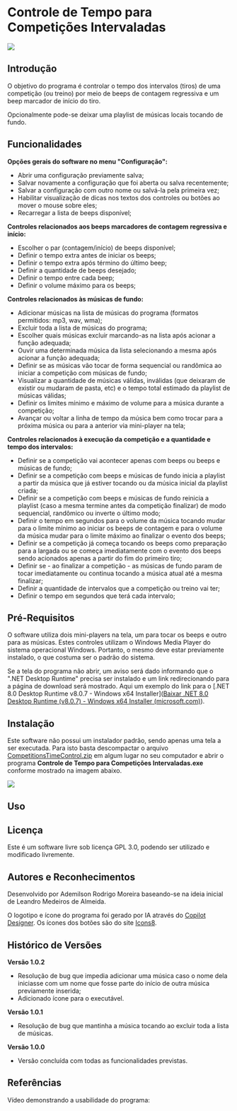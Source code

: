 # Controle de Tempo para Competições Intervaladas
<img src="/Icons and Images/ProgramLogo.png">

## Introdução

O objetivo do programa é controlar o tempo dos intervalos (tiros) de uma competição (ou treino) por meio de beeps de contagem regressiva e um beep marcador de início do tiro.

Opcionalmente pode-se deixar uma playlist de músicas locais tocando de fundo.

## Funcionalidades

**Opções gerais do software no menu "Configuração":**
- Abrir uma configuração previamente salva;
- Salvar novamente a configuração que foi aberta ou salva recentemente;
- Salvar a configuração com outro nome ou salvá-la pela primeira vez;
- Habilitar visualização de dicas nos textos dos controles ou botões ao mover o mouse sobre eles;
- Recarregar a lista de beeps disponível;

**Controles relacionados aos beeps marcadores de contagem regressiva e início:**
- Escolher o par (contagem/início) de beeps disponível;
- Definir o tempo extra antes de iniciar os beeps;
- Definir o tempo extra após término do último beep;
- Definir a quantidade de beeps desejado;
- Definir o tempo entre cada beep;
- Definir o volume máximo para os beeps;

**Controles relacionados às músicas de fundo:**
- Adicionar músicas na lista de músicas do programa (formatos permitidos: mp3, wav, wma);
- Excluir toda a lista de músicas do programa;
- Escolher quais músicas excluir marcando-as na lista após acionar a função adequada;
- Ouvir uma determinada música da lista selecionando a mesma após acionar a função adequada;
- Definir se as músicas vão tocar de forma sequencial ou randômica ao iniciar a competição com músicas de fundo;
- Visualizar a quantidade de músicas válidas, inválidas (que deixaram de existir ou mudaram de pasta, etc) e o tempo total estimado da playlist de músicas válidas;
- Definir os limites mínimo e máximo de volume para a música durante a competição;
- Avançar ou voltar a linha de tempo da música bem como trocar para a próxima música ou para a anterior via mini-player na tela;

**Controles relacionados à execução da competição e a quantidade e tempo dos intervalos:**
- Definir se a competição vai acontecer apenas com beeps ou beeps e músicas de fundo;
- Definir se a competição com beeps e músicas de fundo inicia a playlist a partir da música que já estiver tocando ou da música inicial da playlist criada;
- Definir se a competição com beeps e músicas de fundo reinicia a playlist (caso a mesma termine antes da competição finalizar) de modo sequencial, randômico ou inverte o último modo;
- Definir o tempo em segundos para o volume da música tocando mudar para o limite mínimo ao iniciar os beeps de contagem e para o volume da música mudar para o limite máximo ao finalizar o evento dos beeps;
- Definir se a competição já começa tocando os beeps como preparação para a largada ou se começa imediatamente com o evento dos beeps sendo acionados apenas a partir do fim do primeiro tiro;
- Definir se - ao finalizar a competição - as músicas de fundo param de tocar imediatamente ou continua tocando a música atual até a mesma finalizar;
- Definir a quantidade de intervalos que a competição ou treino vai ter;
- Definir o tempo em segundos que terá cada intervalo;

## Pré-Requisitos

O software utiliza dois mini-players na tela, um para tocar os beeps e outro para as músicas. Estes controles utilizam o Windows Media Player do sistema operacional Windows. Portanto, o mesmo deve estar previamente instalado, o que costuma ser o padrão do sistema.

Se a tela do programa não abrir, um aviso será dado informando que o ".NET Desktop Runtime" precisa ser instalado e um link redirecionando para a página de download será mostrado. Aqui um exemplo do link para o [.NET 8.0 Desktop Runtime v8.0.7 - Windows x64 Installer]([Baixar .NET 8.0 Desktop Runtime (v8.0.7) - Windows x64 Installer (microsoft.com)](https://dotnet.microsoft.com/pt-br/download/dotnet/thank-you/runtime-desktop-8.0.7-windows-x64-installer?cid=getdotnetcore)).

## Instalação

Este software não possui um instalador padrão, sendo apenas uma tela a ser executada. Para isto basta descompactar o arquivo [CompetitionsTimeControl.zip](/Download) em algum lugar no seu computador e abrir o programa **Controle de Tempo para Competições Intervaladas.exe** conforme mostrado na imagem abaixo.

<img src="/Icons and Images/ProgramInFolder.png">

## Uso

## Licença

Este é um software livre sob licença GPL 3.0, podendo ser utilizado e modificado livremente.

## Autores e Reconhecimentos

Desenvolvido por Ademilson Rodrigo Moreira baseando-se na ideia inicial de Leandro Medeiros de Almeida.

O logotipo e ícone do programa foi gerado por IA através do [Copilot Designer](https://copilot.microsoft.com/images/create).
Os ícones dos botões são do site [Icons8](https://icons8.com/icon/set/forms-audio/fluency).

## Histórico de Versões

**Versão 1.0.2**
- Resolução de bug que impedia adicionar uma música caso o nome dela iniciasse com um nome que fosse parte do início de outra música previamente inserida;
- Adicionado ícone para o executável.

**Versão 1.0.1**
- Resolução de bug que mantinha a música tocando ao excluir toda a lista de músicas.

**Versão 1.0.0**
- Versão concluída com todas as funcionalidades previstas.

## Referências

Vídeo demonstrando a usabilidade do programa:
